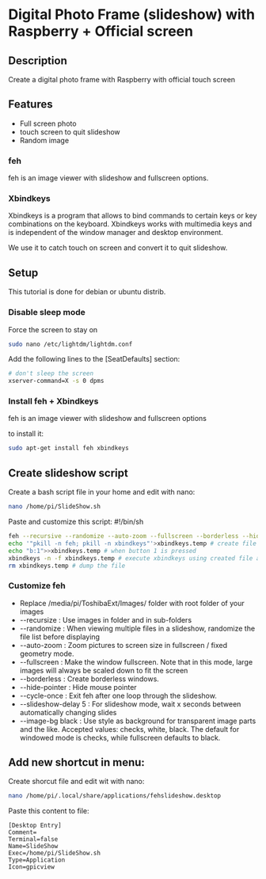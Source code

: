 # Digital Photo Frame (slideshow) with Raspberry + Official screen

## Description
Create a digital photo frame with Raspberry with official touch screen

## Features 

* Full screen photo
* touch screen to quit slideshow
* Random image

### feh
feh is an image viewer with slideshow and fullscreen options.

### Xbindkeys
Xbindkeys is a program that allows to bind commands to certain keys or key combinations on the keyboard. Xbindkeys works with multimedia keys and is independent of the window manager and desktop environment. 

We use it to catch touch on screen and convert it to quit slideshow.

## Setup
This tutorial is done for debian or ubuntu distrib.

### Disable sleep mode
Force the screen to stay on

```bash
sudo nano /etc/lightdm/lightdm.conf
```

Add the following lines to the [SeatDefaults] section:

```bash
# don't sleep the screen
xserver-command=X -s 0 dpms
```
### Install feh + Xbindkeys
feh is an image viewer with slideshow and fullscreen options

to install it:
```bash
sudo apt-get install feh xbindkeys
```

## Create slideshow script
Create a bash script file in your home and edit with nano:
```bash
nano /home/pi/SlideShow.sh
```
Paste and customize this script:
#!/bin/sh
```bash
feh --recursive --randomize --auto-zoom --fullscreen --borderless --hide-pointer --cycle-once --slideshow-delay 5 --image-bg black /media/pi/ToshibaExt/Images/ & # run feh in background with appropriate options
echo '"pkill -n feh; pkill -n xbindkeys"'>xbindkeys.temp # create file with commands to kill feh and xbindkeys
echo "b:1">>xbindkeys.temp # when button 1 is pressed
xbindkeys -n -f xbindkeys.temp # execute xbindkeys using created file and not a daemon
rm xbindkeys.temp # dump the file
```
### Customize feh
* Replace /media/pi/ToshibaExt/Images/ folder with root folder of your images
* --recursize : Use images in folder and in sub-folders
* --randomize : When viewing multiple files in a slideshow, randomize the file list before displaying
* --auto-zoom : Zoom pictures to screen size in fullscreen / fixed geometry mode.
* --fullscreen : Make the window fullscreen. Note that in this mode, large images will always be scaled down to fit the screen
* --borderless : Create borderless windows.
* --hide-pointer : Hide mouse pointer
* --cycle-once : Exit feh after one loop through the slideshow.
* --slideshow-delay 5 : For slideshow mode, wait x seconds between automatically changing slides
* --image-bg black : Use style as background for transparent image parts and the like. Accepted values: checks, white, black. The default for windowed mode is checks, while fullscreen defaults to black.

## Add new shortcut in menu:
Create shorcut file and edit wit with nano:
```bash
nano /home/pi/.local/share/applications/fehslideshow.desktop
```

Paste this content to file:
```
[Desktop Entry]
Comment=
Terminal=false
Name=SlideShow
Exec=/home/pi/SlideShow.sh
Type=Application
Icon=gpicview
```

